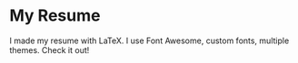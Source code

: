 # My Resume

I made my resume with LaTeX. I use Font Awesome, custom fonts, multiple themes. Check it out!
